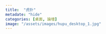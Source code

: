 ```yaml
---
title:  "虎扑"
metadate: "hide"
categories: [桌面, 論壇]
image: "/assets/images/hupu_desktop_1.jpg"
---
```

